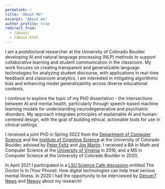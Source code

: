 ```yaml
---
permalink: /
title: "About Me"
excerpt: "About me"
author_profile: true
redirect_from: 
  - /about/
  - /about.html
---
```


I am a postdoctoral researcher at the University of Colorado Boulder developing AI and natural language processing (NLP) methods to support collaborative learning and student communication in the classroom. My work focuses on creating transparent and generalizable language technologies for analyzing student discourse, with applications in real-time feedback and classroom analytics. I am interested in mitigating algorithmic bias and enhancing model generalizability across diverse educational contexts.

I continue to explore the topic of my PhD dissertation - the intersections between AI and mental health, particularly through speech-based machine learning models for understanding neurodegenerative and psychiatric disorders. My approach integrates principles of explainable AI and human-centered design, with the goal of building ethical, actionable tools for use in clinical settings.

I received a joint PhD in Spring 2022 from the [Department of Computer Science](https://www.colorado.edu/cs/) and the [Institute of Cognitive Science](https://www.colorado.edu/ics/) at the University of Colorado Boulder, advised by [Peter Foltz](http://peterfoltz.me/) and [Jim Martin](https://home.cs.colorado.edu/~martin/). I received a BA in Math and Computer Science at the [University of Virginia](https://www.virginia.edu/) in 2016, and a MS in Computer Science at the University of Colorado Boulder in 2020.

In April 2021 I participated in a [LSU Science Cafe discussion](https://www.youtube.com/watch?v=hxdOTjm9Xjk&ab_channel=LSUResearch) entitled The Doctor Is In (Your Phone): How digital technologies can help treat serious mental illness. In 2020 I had the opportunity to be interviewed by [Denver7 News](https://www.thedenverchannel.com/news/local-news/cu-boulder-artificial-intelligence-app-could-change-the-way-mental-illness-is-diagnosed) and [Newsy](https://www.newsy.com/stories/how-an-ai-phone-app-could-help-patients-with-schizophrenia/) about my research!